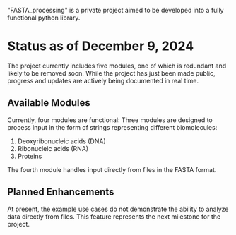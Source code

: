"FASTA_processing" is a private project aimed to be developed into a fully functional python library.

# Status as of December 9, 2024 #

The project currently includes five modules, one of which is redundant and likely to be removed soon. While the project has just been made public, progress and updates are actively being documented in real time.

## Available Modules

Currently, four modules are functional:
   Three modules are designed to process input in the form of strings representing different biomolecules:
   1. Deoxyribonucleic acids (DNA)
   2. Ribonucleic acids (RNA)
   3. Proteins
    
The fourth module handles input directly from files in the FASTA format.

## Planned Enhancements

At present, the example use cases do not demonstrate the ability to analyze data directly from files. This feature represents the next milestone for the project.
